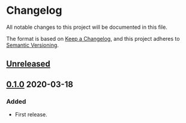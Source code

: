 # Changelog

All notable changes to this project will be documented in this file.

The format is based on [Keep a Changelog](https://keepachangelog.com/en/1.0.0/),
and this project adheres to [Semantic Versioning](https://semver.org/spec/v2.0.0.html).

## [Unreleased]

## [0.1.0] 2020-03-18

### Added

- First release.

[Unreleased]: https://github.com/giantswarm/tenantcluster/compare/v0.1.0...HEAD
[0.1.0]: https://github.com/giantswarm/tenantcluster/releases/tag/v0.1.0

